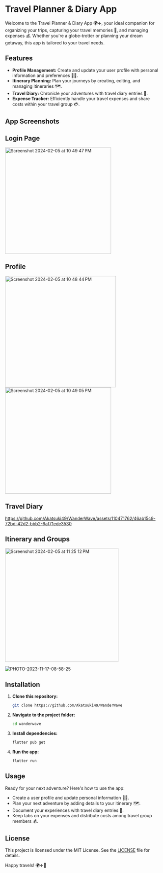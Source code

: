 
# Travel Planner & Diary App

Welcome to the Travel Planner & Diary App 🌍✈️, your ideal companion for organizing your trips, capturing your travel memories 📸, and managing expenses 💰. Whether you're a globe-trotter or planning your dream getaway, this app is tailored to your travel needs.

## Features

- **Profile Management:** Create and update your user profile with personal information and preferences 🙋‍♂️.
- **Itinerary Planning:** Plan your journeys by creating, editing, and managing itineraries 🗺️.
- **Travel Diary:** Chronicle your adventures with travel diary entries 📖.
- **Expense Tracker:** Efficiently handle your travel expenses and share costs within your travel group 💳.

## App Screenshots

## Login Page
<img width="345" alt="Screenshot 2024-02-05 at 10 49 47 PM" src="https://github.com/Akatsuki49/WanderWave/assets/110471762/766afef7-beea-49d6-b587-bfe47c47cdae">

## Profile
<img width="361" alt="Screenshot 2024-02-05 at 10 48 44 PM" src="https://github.com/Akatsuki49/WanderWave/assets/110471762/645fbaa4-d892-4120-ad7b-1c867d5dea00">
<img width="345" alt="Screenshot 2024-02-05 at 10 49 05 PM" src="https://github.com/Akatsuki49/WanderWave/assets/110471762/06794643-929e-4f88-9c2c-a7cc5930cc7d">


## Travel Diary

https://github.com/Akatsuki49/WanderWave/assets/110471762/46ab15c9-72bd-42d2-bbb2-6af71ede3530

## Itinerary and Groups
<img width="369" alt="Screenshot 2024-02-05 at 11 25 12 PM" src="https://github.com/Akatsuki49/WanderWave/assets/110471762/c63dfac7-a961-4325-b2a1-009b1d9a2f8a">

![PHOTO-2023-11-17-08-58-25](https://github.com/Akatsuki49/WanderWave/assets/110471762/b15dd998-a81a-4db3-a770-3a14eaa066b0)



## Installation

1. **Clone this repository:**

   ```bash
   git clone https://github.com/Akatsuki49/WanderWave
   ```

2. **Navigate to the project folder:**

   ```bash
   cd wanderwave
   ```

3. **Install dependencies:**

   ```bash
   flutter pub get
   ```

4. **Run the app:**

   ```bash
   flutter run
   ```

## Usage

Ready for your next adventure? Here's how to use the app:

- Create a user profile and update personal information 🙋‍♀️.
- Plan your next adventure by adding details to your itinerary 🗺️.
- Document your experiences with travel diary entries 📖.
- Keep tabs on your expenses and distribute costs among travel group members 💰.

## License

This project is licensed under the MIT License. See the [LICENSE](LICENSE) file for details.

Happy travels! 🌍✈️📸


